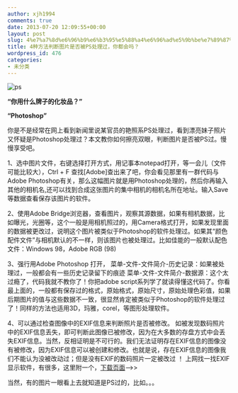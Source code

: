 ```yaml
---
author: xjh1994
comments: true
date: 2013-07-20 12:09:55+00:00
layout: post
slug: 4%e7%a7%8d%e6%96%b9%e6%b3%95%e5%88%a4%e6%96%ad%e5%9b%be%e7%89%87%e6%98%af%e5%90%a6%e8%a2%abps%e5%a4%84%e7%90%86%e8%bf%87%ef%bc%8c%e4%bd%a0%e9%83%bd%e4%bc%9a%e5%90%97%ef%bc%9f
title: 4种方法判断图片是否被PS处理过，你都会吗？
wordpress_id: 476
categories:
- 未分类
---
```


![ps](http://a0.att.hudong.com/87/18/01300000053216119812180772383.jpg)

**“你用什么牌子的化妆品？”**

**“Photoshop”**

你是不是经常在网上看到新闻里说某官员的艳照系PS处理过，看到漂亮妹子照片又怀疑是Photoshop处理过？本文教你如何擦亮双眼，判断图片是否被PS过。慢慢享受吧。

1、选中图片文件，右键选择打开方式，用记事本notepad打开，等一会儿（文件可能比较大），Ctrl + F 查找[Adobe]查出来了吧，你会看见那里有一群代码与Adobe Photoshop有关，那么这幅图片就是用Photoshop处理的，然后你再输入其他的相机名,还可以找到合成这张图片的集中相机的相机名所在地址。输入Save等数据查看保存该图片的软件。

2、使用Adobe Bridge浏览器，查看图片，观察其源数据，如果有相机数据，比如曝光，光圈等，这个一般是用相机照过的，用Camera格式打开，如果发现里面的数据被更改过，说明这个图片被类似于Photoshop的软件处理过。如果其“颜色配件文件”与相机默认的不一样，则该图片也被处理过。比如佳能的一般默认配色文件：Windows 98，Adobe RGB (98)

3、强行用Adobe Photoshop 打开，
菜单-文件-文件简介-历史记录：如果被处理过，一般都会有一些历史记录留下的痕迹
菜单-文件-文件简介-数据源：这个太过瘾了，代码我就不教你了！你把adobe script系列学了就读得懂这代码了。你看最上面的，一般都有保存过的格式，原始格式，原始尺寸，原始处理色彩值，如果后期图片的值与这些数据不一致，很显然肯定被类似于Photoshop的软件处理过了！同样的方法也适用3D，玛雅，corel，等图形处理软件。

4、可以通过检查图像中的EXIF信息来判断照片是否被修改。
如被发现数码照片中的EXIF信息丢失，即可判断此图像已被修改，因为在大多数的存盘方式中会丢失EXIF信息。当然，反相证明是不可行的。我们无法证明存在EXIF信息的图像没有被修改，因为EXIF信息可以被创建和修改。也就是说，存在EXIF信息的图像我们不能认为没被改动过；但是没有EXIF的数码照片一定被改过 ！ 上网找一找EXIF显示软件，有很多，这里附一个，[下载页面](http://mydown.yesky.com/soft/202/202295.shtml)-->>

当然，有的图片一眼看上去就知道是PS过的，比如。。。
